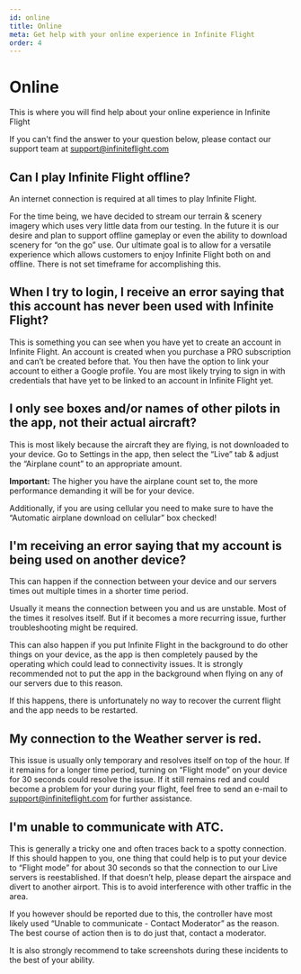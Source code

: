 ```yaml
---
id: online
title: Online
meta: Get help with your online experience in Infinite Flight
order: 4
---
```


# Online

This is where you will find help about your online experience in Infinite Flight

If you can't find the answer to your question below, please contact our support team at support@infiniteflight.com 



## Can I play Infinite Flight offline?

An internet connection is required at all times to play Infinite Flight.

For the time being, we have decided to stream our terrain & scenery imagery which uses very little data from our testing. In the future it is our desire and plan to support offline gameplay or even the ability to download scenery for “on the go” use. Our ultimate goal is to allow for a versatile experience which allows customers to enjoy Infinite Flight both on and offline. There is not set timeframe for accomplishing this.



## When I try to login, I receive an error saying that this account has never been used with Infinite Flight?

This is something you can see when you have yet to create an account in Infinite Flight. An account is created when you purchase a PRO subscription and can’t be created before that. You then have the option to link your account to either a Google profile. You are most likely trying to sign in with credentials that have yet to be linked to an account in Infinite Flight yet. 



## I only see boxes and/or names of other pilots in the app, not their actual aircraft? 

This is most likely because the aircraft they are flying, is not downloaded to your device.
Go to Settings in the app, then select the “Live” tab & adjust the “Airplane count” to an appropriate amount.

**Important:** The higher you have the airplane count set to, the more performance demanding it will be for your device.

Additionally, if you are using cellular you need to make sure to have the “Automatic airplane download on cellular” box checked!



## I'm receiving an error saying that my account is being used on another device?

This can happen if the connection between your device and our servers times out multiple times in a shorter time period.

Usually it means the connection between you and us are unstable. Most of the times it resolves itself. But if it becomes a more recurring issue, further troubleshooting might be required.

This can also happen if you put Infinite Flight in the background to do other things on your device, as the app is then completely paused by the operating which could lead to connectivity issues. It is strongly recommended not to put the app in the background when flying on any of our servers due to this reason.

If this happens, there is unfortunately no way to recover the current flight and the app needs to be restarted.



## My connection to the Weather server is red.

This issue is usually only temporary and resolves itself on top of the hour. If it remains for a longer time period, turning on “Flight mode” on your device for 30 seconds could resolve the issue. If it still remains red and could become a problem for your during your flight, feel free to send an e-mail to [support@infiniteflight.com](mailto:support@infiniteflight.com) for further assistance.



## I'm unable to communicate with ATC.

This is generally a tricky one and often traces back to a spotty connection. If this should happen to you, one thing that could help is to put your device to “Flight mode” for about 30 seconds so that the connection to our Live servers is reestablished. If that doesn’t help, please depart the airspace and divert to another airport. This is to avoid interference with other traffic in the area.

If you however should be reported due to this, the controller have most likely used “Unable to communicate - Contact Moderator” as the reason. The best course of action then is to do just that, contact a moderator.

It is also strongly recommend to take screenshots during these incidents to the best of your ability.
